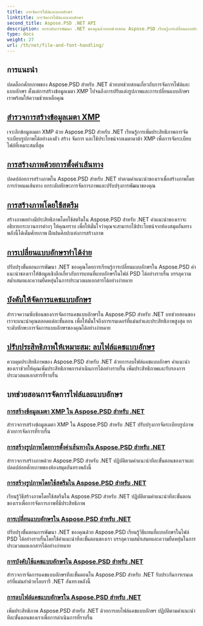 ```yaml
---
title: การจัดการไฟล์และแบบอักษร
linktitle: การจัดการไฟล์และแบบอักษร
second_title: Aspose.PSD .NET API
description: ยกระดับการพัฒนา .NET ของคุณด้วยบทช่วยสอน Aspose.PSD เรียนรู้การเปลี่ยนแบบอักษร การสร้างข้อมูลเมตา XMP และการจัดการแคชเพื่อประสิทธิภาพเวิร์กโฟลว์ที่เหมาะสมที่สุด
type: docs
weight: 27
url: /th/net/file-and-font-handling/
---
```

## การแนะนำ

ปลดล็อกศักยภาพของ Aspose.PSD สำหรับ .NET ด้วยบทช่วยสอนเกี่ยวกับการจัดการไฟล์และแบบอักษร ตั้งแต่การสร้างข้อมูลเมตา XMP ไปจนถึงการปรับแต่งรูปภาพและการเปลี่ยนแบบอักษร เราพร้อมให้ความช่วยเหลือคุณ

## [สำรวจการสร้างข้อมูลเมตา XMP](./create-xmp-metadata/)
เจาะลึกข้อมูลเมตา XMP ด้วย Aspose.PSD สำหรับ .NET เรียนรู้การเพิ่มประสิทธิภาพการจัดระเบียบรูปภาพได้อย่างลงตัว สร้าง จัดการ และใช้ประโยชน์จากเมตาดาต้า XMP เพื่อการจัดระเบียบไฟล์ที่เหมาะสมที่สุด

## [การสร้างภาพด้วยการตั้งค่าเส้นทาง](./create-images-setting-path/)
ปลดปล่อยการสร้างภาพใน Aspose.PSD สำหรับ .NET ทำตามคำแนะนำของเราเพื่อสร้างภาพโดยการกำหนดเส้นทาง ยกระดับทักษะการจัดการภาพและปรับปรุงการพัฒนาของคุณ

## [การสร้างภาพโดยใช้สตรีม](./create-images-using-stream/)
สร้างภาพอย่างมีประสิทธิภาพโดยใช้สตรีมใน Aspose.PSD สำหรับ .NET คำแนะนำของเราจะอธิบายกระบวนการต่างๆ ให้คุณทราบ เพื่อให้มั่นใจว่าคุณจะสามารถใช้ประโยชน์จากห้องสมุดอันทรงพลังนี้ได้เต็มศักยภาพ ฝึกฝนศิลปะแห่งการสร้างภาพ

## [การเปลี่ยนแบบอักษรทำได้ง่าย](./font-replacement/)
ปรับปรุงขั้นตอนการพัฒนา .NET ของคุณโดยการเรียนรู้การเปลี่ยนแบบอักษรใน Aspose.PSD คำแนะนำของเราให้ข้อมูลเชิงลึกเกี่ยวกับการแทนที่แบบอักษรในไฟล์ PSD ได้อย่างราบรื่น บรรลุความสม่ำเสมอและความยืดหยุ่นในการประมวลผลเอกสารได้อย่างง่ายดาย

## [บังคับให้จัดการแคชแบบอักษร](./force-font-cache/)
สำรวจความซับซ้อนของการจัดการแคชแบบอักษรใน Aspose.PSD สำหรับ .NET บทช่วยสอนของเราจะแนะนำคุณตลอดแต่ละขั้นตอน เพื่อให้มั่นใจถึงการเรนเดอร์ที่แม่นยำและประสิทธิภาพสูงสุด ยกระดับทักษะการจัดการแบบอักษรของคุณได้อย่างง่ายดาย

## [ปรับประสิทธิภาพให้เหมาะสม: ลบไฟล์แคชแบบอักษร](./remove-font-cache-files/)
ควบคุมประสิทธิภาพของ Aspose.PSD สำหรับ .NET ด้วยการลบไฟล์แคชแบบอักษร คำแนะนำของเราช่วยให้คุณเพิ่มประสิทธิภาพการดำเนินการได้อย่างราบรื่น เพิ่มประสิทธิภาพและรับรองการประมวลผลเอกสารที่ราบรื่น

## บทช่วยสอนการจัดการไฟล์และแบบอักษร
### [การสร้างข้อมูลเมตา XMP ใน Aspose.PSD สำหรับ .NET](./create-xmp-metadata/)
สำรวจการสร้างข้อมูลเมตา XMP ใน Aspose.PSD สำหรับ .NET ปรับปรุงการจัดระเบียบรูปภาพด้วยการจัดการที่ราบรื่น
### [การสร้างรูปภาพโดยการตั้งค่าเส้นทางใน Aspose.PSD สำหรับ .NET](./create-images-setting-path/)
สำรวจการสร้างภาพด้วย Aspose.PSD สำหรับ .NET ปฏิบัติตามคำแนะนำทีละขั้นตอนของเราและปลดปล่อยศักยภาพของห้องสมุดอันทรงพลังนี้
### [การสร้างรูปภาพโดยใช้สตรีมใน Aspose.PSD สำหรับ .NET](./create-images-using-stream/)
เรียนรู้วิธีสร้างภาพโดยใช้สตรีมใน Aspose.PSD สำหรับ .NET ปฏิบัติตามคำแนะนำทีละขั้นตอนของเราเพื่อการจัดการภาพที่มีประสิทธิภาพ
### [การเปลี่ยนแบบอักษรใน Aspose.PSD สำหรับ .NET](./font-replacement/)
ปรับปรุงขั้นตอนการพัฒนา .NET ของคุณด้วย Aspose.PSD เรียนรู้วิธีแทนที่แบบอักษรในไฟล์ PSD ได้อย่างราบรื่นโดยใช้คำแนะนำทีละขั้นตอนของเรา บรรลุความสม่ำเสมอและความยืดหยุ่นในการประมวลผลเอกสารได้อย่างง่ายดาย
### [การบังคับใช้แคชแบบอักษรใน Aspose.PSD สำหรับ .NET](./force-font-cache/)
สำรวจการจัดการแคชแบบอักษรทีละขั้นตอนใน Aspose.PSD สำหรับ .NET รับประกันการเรนเดอร์ที่แม่นยำด้วยไลบรารี .NET อันทรงพลังนี้ 
### [การลบไฟล์แคชแบบอักษรใน Aspose.PSD สำหรับ .NET](./remove-font-cache-files/)
เพิ่มประสิทธิภาพ Aspose.PSD สำหรับ .NET ด้วยการลบไฟล์แคชแบบอักษร ปฏิบัติตามคำแนะนำทีละขั้นตอนของเราเพื่อการดำเนินการที่ราบรื่น